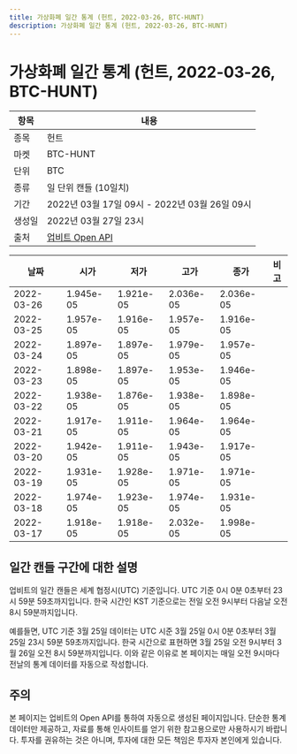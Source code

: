 ```yaml
---
title: 가상화폐 일간 통계 (헌트, 2022-03-26, BTC-HUNT)
description: 가상화폐 일간 통계 (헌트, 2022-03-26, BTC-HUNT)
---
```


가상화폐 일간 통계 (헌트, 2022-03-26, BTC-HUNT)
===

|항목|내용|
|--|--|
|종목|헌트|
|마켓|BTC-HUNT|
|단위|BTC|
|종류|일 단위 캔들 (10일치)|
|기간|2022년 03월 17일 09시 - 2022년 03월 26일 09시|
|생성일|2022년 03월 27일 23시|
|출처|[업비트 Open API](https://docs.upbit.com)|


|날짜|시가|저가|고가|종가|비고|
|--|--|--|--|--|--|
|2022-03-26|1.945e-05|1.921e-05|2.036e-05|2.036e-05|    |
|2022-03-25|1.957e-05|1.916e-05|1.957e-05|1.916e-05|    |
|2022-03-24|1.897e-05|1.897e-05|1.979e-05|1.957e-05|    |
|2022-03-23|1.898e-05|1.897e-05|1.953e-05|1.946e-05|    |
|2022-03-22|1.938e-05|1.876e-05|1.938e-05|1.898e-05|    |
|2022-03-21|1.917e-05|1.911e-05|1.964e-05|1.964e-05|    |
|2022-03-20|1.942e-05|1.911e-05|1.943e-05|1.917e-05|    |
|2022-03-19|1.931e-05|1.928e-05|1.971e-05|1.971e-05|    |
|2022-03-18|1.974e-05|1.923e-05|1.974e-05|1.931e-05|    |
|2022-03-17|1.918e-05|1.918e-05|2.032e-05|1.998e-05|    |


일간 캔들 구간에 대한 설명
---


업비트의 일간 캔들은 세계 협정시(UTC) 기준입니다. 
UTC 기준 0시 0분 0초부터 23시 59분 59초까지입니다. 
한국 시간인 KST 기준으로는 전일 오전 9시부터 다음날 오전 8시 59분까지입니다. 


예를들면, UTC 기준 3월 25일 데이터는 UTC 시준 3월 25일 0시 0분 0초부터 3월 25일 23시 59분 59초까지입니다. 
한국 시간으로 표현하면 3월 25일 오전 9시부터 3월 26일 오전 8시 59분까지입니다. 
이와 같은 이유로 본 페이지는 매일 오전 9시마다 전날의 통계 데이터를 자동으로 작성합니다. 


주의
---


본 페이지는 업비트의 Open API를 통하여 자동으로 생성된 페이지입니다. 
단순한 통계 데이터만 제공하고, 자료를 통해 인사이트를 얻기 위한 참고용으로만 사용하시기 바랍니다. 
투자를 권유하는 것은 아니며, 투자에 대한 모든 책임은 투자자 본인에게 있습니다. 
